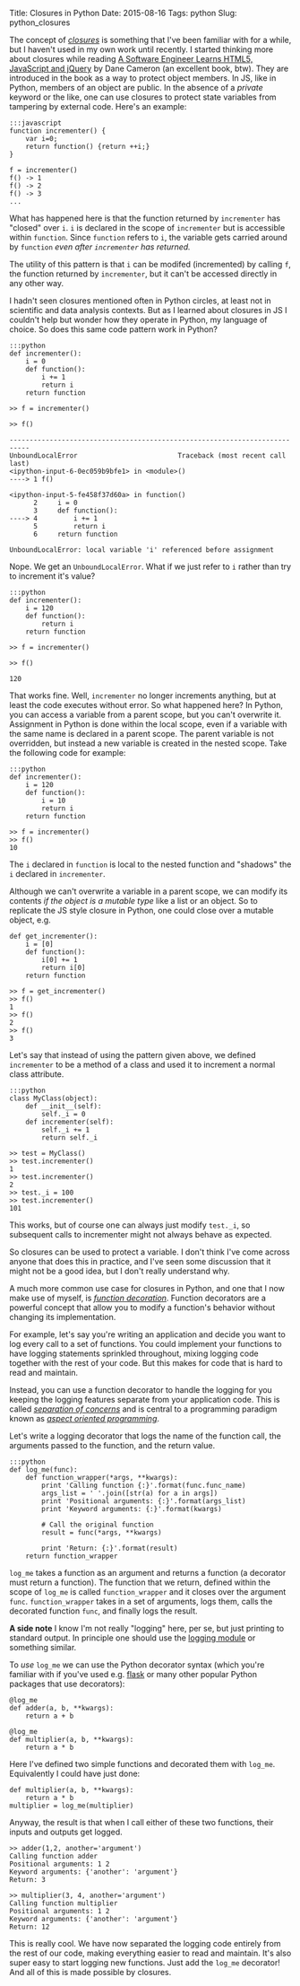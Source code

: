 Title: Closures in Python
Date: 2015-08-16
Tags: python
Slug: python_closures

The concept of [*closures*](https://en.wikipedia.org/wiki/Closure_\(computer_programming\)) is something that I've been 
familiar with for a while, but I haven't used in my own work until recently. I started thinking more about closures while reading 
[A Software Engineer Learns HTML5, JavaScript and jQuery](http://www.amazon.com/Software-Engineer-Learns-JavaScript-jQuery-ebook/dp/B00GAMTRI8) 
by Dane Cameron (an excellent book, btw). They are introduced in the book as a way to protect object members. 
In JS, like in Python, members of an object are public. In the absence of a *private* keyword or the like, one can use 
closures to protect state variables from tampering by external code. Here's an example:

    :::javascript
    function incrementer() {
        var i=0;
        return function() {return ++i;}
    }
    
    f = incrementer()
    f() -> 1
    f() -> 2
    f() -> 3
    ...
 
What has happened here is that the function returned by `incrementer` has "closed" over `i`. `i` is declared in the scope 
of `incrementer` but is accessible within `function`. Since `function` refers to `i`, the variable gets carried around 
by `function` *even after `incrementer` has returned.* 

The utility of this pattern is that `i` can be modifed (incremented) by calling `f`, the function returned by `incrementer`, but 
it can't be accessed directly in any other way. 
 
I hadn't seen closures mentioned often in Python circles, at least not in scientific and data analysis contexts. But as I 
learned about closures in JS I couldn't help but wonder how they operate in Python, my language of choice. So does this 
same code pattern work in Python?

    :::python
    def incrementer():
        i = 0
        def function():
            i += 1
            return i
        return function
    
    >> f = incrementer()
    
    >> f()
    
    ---------------------------------------------------------------------------
    UnboundLocalError                         Traceback (most recent call last)
    <ipython-input-6-0ec059b9bfe1> in <module>()
    ----> 1 f()
    
    <ipython-input-5-fe458f37d60a> in function()
          2     i = 0
          3     def function():
    ----> 4         i += 1
          5         return i
          6     return function
    
    UnboundLocalError: local variable 'i' referenced before assignment

Nope. We get an `UnboundLocalError`. What if we just refer to `i` rather than try to increment it's value?

    :::python
    def incrementer():
        i = 120
        def function():
            return i
        return function
    
    >> f = incrementer()
    
    >> f()
     
    120

That works fine. Well, `incrementer` no longer increments anything, but at least the code executes without error. So what 
happened here? In Python, you can access a variable from a parent scope, but you can't overwrite it. Assignment in Python is
done within the local scope, even if a variable with the same name is declared in a parent 
scope. The parent variable is not overridden, but instead a new variable is created in the nested scope. 
Take the following code for example:

    :::python
    def incrementer():
        i = 120
        def function():
            i = 10
            return i
        return function
    
    >> f = incrementer()
    >> f()
    10

The `i` declared in `function` is local to the nested function and "shadows" the `i` declared in `incrementer`.  

Although we can't overwrite a variable in a parent scope, we can modify its contents *if the object is a 
mutable type* like a list or an object. So to replicate the JS style closure in Python, one could close over a
mutable object, e.g.

    def get_incrementer():
        i = [0]
        def function():
            i[0] += 1
            return i[0]
        return function
    
    >> f = get_incrementer()
    >> f()
    1
    >> f()
    2
    >> f()
    3

Let's say that instead of using the pattern given above, we defined `incrementer` to be a method of a class and used it 
to increment a normal class attribute.

    :::python
    class MyClass(object):
        def __init__(self):
            self._i = 0
        def incrementer(self):
            self._i += 1
            return self._i
            
    >> test = MyClass()
    >> test.incrementer() 
    1
    >> test.incrementer()
    2
    >> test._i = 100
    >> test.incrementer()
    101

This works, but of course one can always just modify `test._i`, so subsequent calls to incrementer might not always 
behave as expected. 

So closures can be used to protect a variable. I don't think I've come across anyone that does this in practice, and I've 
seen some discussion that it might not be a good idea, but I don't really understand why. 

A much more common use case for closures in Python, and one that I now make use of myself, is 
[*function decoration*](https://www.python.org/dev/peps/pep-0318/). Function decorators 
are a powerful concept that allow you to modify a function's behavior without changing its implementation. 

For example, let's say you're writing an application and decide you want to log every call to a set of functions. 
You could implement your functions to have logging statements sprinkled throughout, mixing logging code together with
the rest of your code. But this makes for code that is hard to read and maintain. 

Instead, you can use a function decorator to handle the logging for you keeping the logging features separate from your 
application code. This is called [*separation of concerns*](https://en.wikipedia.org/wiki/Separation_of_concerns) and is 
central to a programming paradigm known as [*aspect oriented programming*](https://en.wikipedia.org/wiki/Aspect-oriented_programming). 

Let's write a logging decorator that logs the name of the function call, the arguments passed to the function, and 
the return value.
 
    :::python
    def log_me(func):
        def function_wrapper(*args, **kwargs):
            print 'Calling function {:}'.format(func.func_name)
            args_list = ' '.join([str(a) for a in args])
            print 'Positional arguments: {:}'.format(args_list)
            print 'Keyword arguments: {:}'.format(kwargs)
            
            # Call the original function
            result = func(*args, **kwargs)
            
            print 'Return: {:}'.format(result)
        return function_wrapper
        
`log_me` takes a function as an argument and returns a function (a decorator must return a function). The function that 
we return, defined within the scope of `log_me` is called `function_wrapper` and it closes over the argument `func`. 
`function_wrapper` takes in a set of arguments, logs them, calls the decorated function `func`, and finally
logs the result. 

**A side note** I know I'm not really "logging" here, per se, but just printing to standard output. In principle one should 
use the [logging module](https://docs.python.org/2/library/logging.html) or something similar.

To *use* `log_me` we can use the Python decorator syntax (which you're familiar with if you've used e.g. [flask](http://flask.pocoo.org/) 
or many other popular Python packages that use decorators):
    
    @log_me
    def adder(a, b, **kwargs):
        return a + b
        
    @log_me
    def multiplier(a, b, **kwargs):
        return a * b
        
Here I've defined two simple functions and decorated them with `log_me`. Equivalently I could have just done:
    
    def multiplier(a, b, **kwargs):
        return a * b
    multiplier = log_me(multiplier)

Anyway, the result is that when I call either of these two functions, their inputs and outputs get logged.
       
    >> adder(1,2, another='argument')
    Calling function adder
    Positional arguments: 1 2
    Keyword arguments: {'another': 'argument'}
    Return: 3
    
    >> multiplier(3, 4, another='argument')
    Calling function multiplier
    Positional arguments: 1 2
    Keyword arguments: {'another': 'argument'}
    Return: 12
            
This is really cool. We have now separated the logging code entirely from the rest of our code, making everything
easier to read and maintain. It's also super easy to start logging new functions. Just add the `log_me` decorator! And
all of this is made possible by closures.

